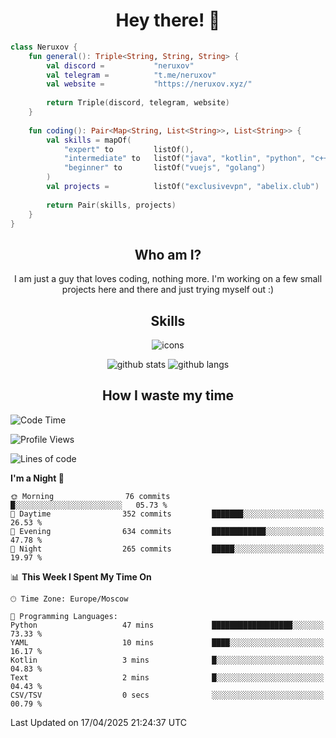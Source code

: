 <h1 align="center">Hey there! 👋</h1>

[//]:<div align="center">
[//]:    <img alt="discord" src="https://lanyard.cnrad.dev/api/399212729681838082?bg=291b3e">
[//]:</div>

```kotlin
class Neruxov {
    fun general(): Triple<String, String, String> {
        val discord =           "neruxov"
        val telegram =          "t.me/neruxov"
        val website =           "https://neruxov.xyz/"
        
        return Triple(discord, telegram, website)
    }
    
    fun coding(): Pair<Map<String, List<String>>, List<String>> {
        val skills = mapOf(
            "expert" to         listOf(),
            "intermediate" to   listOf("java", "kotlin", "python", "c++"),
            "beginner" to       listOf("vuejs", "golang")
        )
        val projects =          listOf("exclusivevpn", "abelix.club")
        
        return Pair(skills, projects)
    }
}
```

<h2 align="center">Who am I?</h2>

<p align="center">I am just a guy that loves coding, nothing more. I'm working on a few small projects here and there and just trying myself out :)

<h2 align="center">Skills</h2>

<div align="center">
    <img alt="icons" src="https://skillicons.dev/icons?i=kotlin,java,spring,py,golang,mongodb,postgres,git,vue,tailwind">
</div>

<div align="center">
    
![github stats](https://github-readme-stats.vercel.app/api?username=neruxov&theme=jolly&count_private=true&hide_border=true&line_height=20)
![github langs](https://github-readme-stats.vercel.app/api/top-langs/?username=neruxov&layout=compact&theme=jolly&count_private=true&hide_border=true)

</div>

<h2 align="center">How I waste my time</h2>

<!--START_SECTION:waka-->
![Code Time](http://img.shields.io/badge/Code%20Time-1%2C559%20hrs%2048%20mins-blue)

![Profile Views](http://img.shields.io/badge/Profile%20Views-4-blue)

![Lines of code](https://img.shields.io/badge/From%20Hello%20World%20I%27ve%20Written-1.8%20million%20lines%20of%20code-blue)

**I'm a Night 🦉** 

```text
🌞 Morning                76 commits          █░░░░░░░░░░░░░░░░░░░░░░░░   05.73 % 
🌆 Daytime                352 commits         ███████░░░░░░░░░░░░░░░░░░   26.53 % 
🌃 Evening                634 commits         ████████████░░░░░░░░░░░░░   47.78 % 
🌙 Night                  265 commits         █████░░░░░░░░░░░░░░░░░░░░   19.97 % 
```


📊 **This Week I Spent My Time On** 

```text
🕑︎ Time Zone: Europe/Moscow

💬 Programming Languages: 
Python                   47 mins             ██████████████████░░░░░░░   73.33 % 
YAML                     10 mins             ████░░░░░░░░░░░░░░░░░░░░░   16.17 % 
Kotlin                   3 mins              █░░░░░░░░░░░░░░░░░░░░░░░░   04.83 % 
Text                     2 mins              █░░░░░░░░░░░░░░░░░░░░░░░░   04.43 % 
CSV/TSV                  0 secs              ░░░░░░░░░░░░░░░░░░░░░░░░░   00.79 % 
```


 Last Updated on 17/04/2025 21:24:37 UTC
<!--END_SECTION:waka-->
